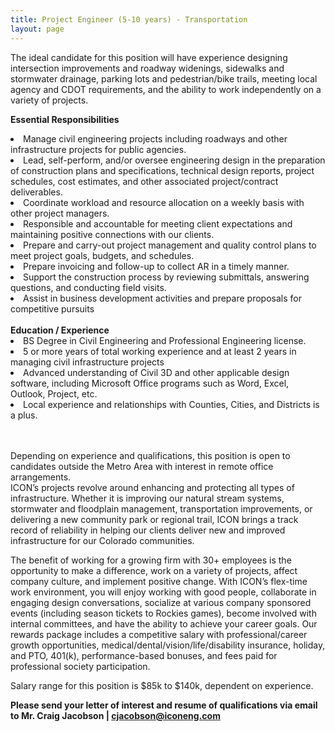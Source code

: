 ```yaml
---
title: Project Engineer (5-10 years) - Transportation
layout: page
---
```

The ideal candidate for this position will have experience designing intersection improvements and roadway widenings, sidewalks and stormwater drainage, parking lots and pedestrian/bike trails, meeting local agency and CDOT requirements, and the ability to work independently on a variety of projects.

<b>Essential Responsibilities</b>
<li>Manage civil engineering projects including roadways and other infrastructure projects for public agencies.</li>
<li>Lead, self-perform, and/or oversee engineering design in the preparation of construction plans and specifications, technical design reports, project schedules, cost estimates, and other associated project/contract deliverables.</li>
<li>Coordinate workload and resource allocation on a weekly basis with other project managers.</li>
<li>Responsible and accountable for meeting client expectations and maintaining positive connections with our clients.</li>
<li>Prepare and carry-out project management and quality control plans to meet project goals, budgets, and schedules.</li>
<li>Prepare invoicing and follow-up to collect AR in a timely manner.</li>
<li>Support the construction process by reviewing submittals, answering questions, and conducting field visits.</li>
<li>Assist in business development activities and prepare proposals for competitive pursuits</li>

<br>
<b>Education / Experience</b>

<li>BS Degree in Civil Engineering and Professional Engineering license.</li>
<li>5 or more years of total working experience and at least 2 years in managing civil infrastructure projects </li>
<li>Advanced understanding of Civil 3D and other applicable design software, including Microsoft Office programs such as Word, Excel, Outlook, Project, etc.</li>
<li>Local experience and relationships with Counties, Cities, and Districts is a plus.</li>

<br>
<br>

Depending on experience and qualifications, this position is open to candidates outside the Metro Area with interest in remote office arrangements.  
ICON’s projects revolve around enhancing and protecting all types of infrastructure. Whether it is improving our natural stream systems, stormwater and floodplain management, transportation improvements, or delivering a new community park or regional trail, ICON brings a track record of reliability in helping our clients deliver new and improved infrastructure for our Colorado communities.

The benefit of working for a growing firm with 30+ employees is the opportunity to make a difference, work on a variety of projects, affect company culture, and implement positive change. With ICON’s flex-time work environment, you will enjoy working with good people, collaborate in engaging design conversations, socialize at various company sponsored events (including season tickets to Rockies games), become involved with internal committees, and have the ability to achieve your career goals. Our rewards package includes a competitive salary with professional/career growth opportunities, medical/dental/vision/life/disability insurance, holiday, and PTO, 401(k), performance-based bonuses, and fees paid for professional society participation.

Salary range for this position is $85k to $140k, dependent on experience.

<b>Please send your letter of interest and resume of qualifications via email to
Mr. Craig Jacobson | <cjacobson@iconeng.com></b>
